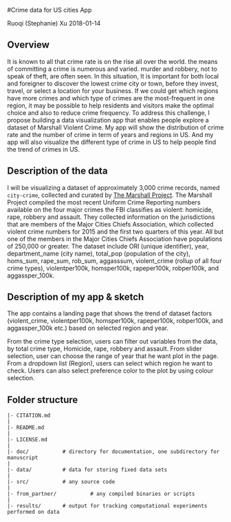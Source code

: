 #Crime data for US cities App

Ruoqi (Stephanie) Xu     2018-01-14

## Overview
It is known to all that crime rate is on the rise all over the world. the means of committing a crime is numerous and varied. murder and robbery, not to speak of theft, are often seen. In this situation, It is important for both local and foreigner to discover the lowest crime city or town, before they invest, travel, or select a location for your business. If we could get which regions have more crimes and which type of crimes are the most-frequent in one region, it may be possible to help residents and visitors make the optimal choice and also to reduce crime frequency. To address this challenge, I propose building a data visualization app that enables people explore a dataset of Marshall Violent Crime. My app will show the distribution of crime rate and the number of crime in term of years and regions in US. And my app will also visualize the different type of crime in US to help people find the trend of crimes in US.

## Description of the data
I will be visualizing a dataset of approximately 3,000 crime records, named `city-crime`, collected and curated by [The Marshall Project](https://www.themarshallproject.org). The Marshall Project compiled the most recent Uniform Crime Reporting numbers available on the four major crimes the FBI classifies as violent: homicide, rape, robbery and assault. They collected information on the jurisdictions that are members of the Major Cities Chiefs Association, which collected violent crime numbers for 2015 and the first two quarters of this year. All but one of the members in the Major Cities Chiefs Association have populations of 250,000 or greater. The dataset include ORI (unique identifier), year, department_name (city name), total_pop (population of the city), homs_sum, rape_sum, rob_sum, aggasssum, violent_crime (rollup of all four crime types), violentper100k, homsper100k, rapeper100k, robper100k, and aggassper_100k.


## Description of my app & sketch

The app contains a landing page that shows the trend of dataset factors (violent_crime, violentper100k, homsper100k, rapeper100k, robper100k, and aggassper_100k etc.) based on selected region and year.


From the crime type selection, users can filter out variables from the data, by total crime type, Homicide, rape, robbery and assault.
From slider selection, user can choose the range of year that he want plot in the page. From a dropdown list (Region), users can select which region he want to check. Users can also select preference color to the plot by using colour selection. 



## Folder structure

    |- CITATION.md
    |
    |- README.md
    |
    |- LICENSE.md
    |
    |- doc/           # directory for documentation, one subdirectory for manuscript
    |
    |- data/          # data for storing fixed data sets
    |
    |- src/           # any source code
    |
    |- from_partner/           # any compiled binaries or scripts
    |
    |- results/       # output for tracking computational experiments performed on data


